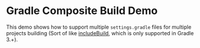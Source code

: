 # Gradle Composite Build Demo

This demo shows how to support multiple `settings.gradle` files for multiple projects building (Sort of like [includeBuild](https://docs.gradle.org/current/userguide/composite_builds.html), which is only supported in Gradle 3.+).




